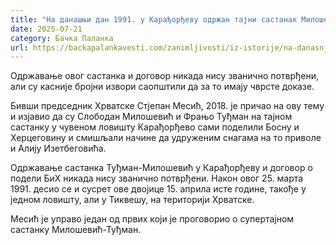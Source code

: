 ```yaml
---
title: "На данашњи дан 1991. у Карађорђеву одржан тајни састанак Милошевића и Туђмана"
date: 2025-07-21
category: Бачка Паланка
url: https://backapalankavesti.com/zanimljivosti/iz-istorije/na-danasnji-dan-1991-odrzan-tajni-sastanak-milosevica-i-tudjmana-u-karadjordjevu/
---
```


Одржавање овог састанка и договор никада нису званично потврђени, али су касније бројни извори саопштили да за то имају чврсте доказе.

Бивши председник Хрватске Стјепан Месић, 2018. је причао на ову тему и изјавио да су Слободан Милошевић и Фрањо Туђман на тајном састанку у чувеном ловишту Карађорђево сами поделили Босну и Херцеговину и смишљали начине да удруженим снагама на то приволе и Алију Изетбеговића.

Одржавање састанка Туђман-Милошевић у Карађорђеву и договор о подели БиХ никада нису званично потврђени. Након овог 25. марта 1991. десио се и сусрет ове двојице 15. априла исте године, такође у једном ловишту, али у Тиквешу, на територији Хрватске.

Месић је управо један од првих који је проговорио о супертајном састанку Милошевић-Туђман.
